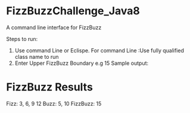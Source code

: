 # FizzBuzzChallenge_Java8

A command line interface for FizzBuzz

Steps to run:
1. Use command Line or Eclispe.
  For command Line :Use fully qualified class name to run
1. Enter Upper FizzBuzz Boundary
 e.g 15
Sample output: 

FizzBuzz Results
==============================
Fizz: 3, 6, 9 12
Buzz: 5, 10
FizzBuzz: 15
